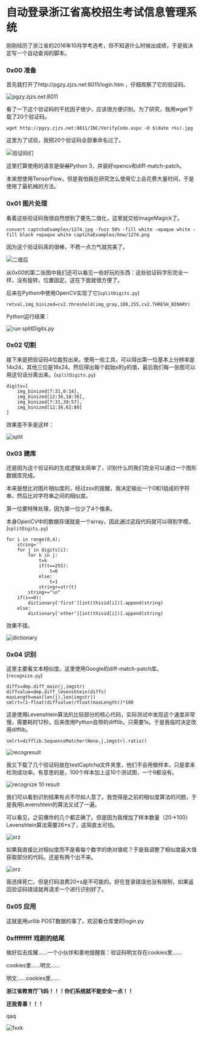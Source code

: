 # 自动登录浙江省高校招生考试信息管理系统

刚刚经历了浙江省的2016年10月学考选考，但不知道什么时候出成绩，于是我决定写一个自动查询的脚本。

### 0x00 准备

首先我打开了http://pgzy.zjzs.net:8011/login.htm ，仔细观察了它的验证码。

![pgzy.zjzs.net:8011](blogPics/QQ20161019-0.png)

看了一下这个验证码的干扰因子很少，应该很方便识别。为了研究，我用wget下载了20个验证码。

	wget http://pgzy.zjzs.net:8011/INC/VerifyCode.aspx -O $(date +%s).jpg

这里为了试验，我把20个验证码全部重命名过了。

![验证码们](blogPics/QQ20161019-1.png)

这里打算使用的语言是<del>交易</del>Python 3，并装好opencv和diff-match-patch。

本来想使用TensorFlow，但是我怕我在研究怎么使用它上会花费大量时间，于是使用了最机械的方法。

### 0x01 图片处理

看着这些验证码我很自然想到了要先二值化，这里就交给ImageMagick了。

	convert captchaExamples/1274.jpg -fuzz 50% -fill white -opaque white -fill black +opaque white captchaExamples/bnw/1274.png

因为这个验证码真的很棒，不费一点力气就完美了。

![二值后](blogPics/QQ20161019-2.png)

从0x00的第二张图中我们还可以看见一些好玩的东西：这些验证码字形完全一样，没有旋转，位置固定。这在下面就很方便了。

后来在Python中使用OpenCV实现了它(`splitDigits.py`)

	retval,img_binized=cv2.threshold(img_gray,180,255,cv2.THRESH_BINARY)

Python运行结果：

![run splitDigits.py](blogPics/QQ20161019-3.png)

### 0x02 切割

接下来是把验证码4位裁剪出来。使用一些工具，可以得出第一位基本上分辨率是14x24，其他三位是18x24。然后得出每个起始x的y的值，最后我们每一张图可以用这句话分离出来。(`splitDigits.py`)

	digits=[
		img_binized[7:31,0:14],
		img_binized[12:36,18:36],
		img_binized[7:31,39:57],
		img_binized[12:36,62:80]
	]

效果差不多是这样：

![split](blogPics/ScreenShot2016-10-19at19.53.19.png)

### 0x03 建库

还是因为这个验证码的生成逻辑太简单了，识别什么的我们完全可以通过一个图形数据库完成。

本来是想比对图片相似度的，经过zsx的提醒，我决定输出一个0和1组成的字符串，然后比对字符串之间的相似度。

第一位要特殊处理，因为第一位少了4个像素。

本身OpenCV中的数据存储就是一个array，因此通过这段代码就可以得到字模。(`splitDigits.py`)

	for i in range(0,4):
		string=''
		for j in digits[i]:
			for k in j:
				t=k
				if(t==255):
					t=0
				else:
					t=1
				string+=str(t)
			string+="\n"
		if(i==0):
			dictionary['first'][int(thisid[i])].append(string)
		else:
			dictionary['other'][int(thisid[i])].append(string)

效果不错。

![dictionary](blogPics/QQ20161019-4.png)

### 0x04 识别

这里主要看文本相似度。这里使用Google的diff-match-patch库。(`recognize.py`)

	diffs=dmp.diff_main(j,imgstr)
	diffvalue=dmp.diff_levenshtein(diffs)
	maxLength=max(len(j),len(imgstr))
	smlrt=(1-float(diffvalue)/float(maxLength))*100

这是使用Levenshtein算法的比较部分的核心代码，实际测试中发现这个速度非常慢，需要耗时12秒。后来改用Python自带的difflib，只需要1s。于是我临时决定改用difflib。

	smlrt=difflib.SequenceMatcher(None,j,imgstr).ratio()

![recogresult](blogPics/QQ20161019-5.png)

我又下载了几个验证码放在testCaptcha文件夹里，他们不会用做样本，只是拿来检测成功率。有意思的是，100个样本加上这10个测试图，一个9都没有。

![recognize 10 result](blogPics/QQ20161020-0.png)

我们可以看到识别结果有点不尽如人意了。我觉得是之前的相似度算法的问题，于是我用Levenshtein的算法又试了一遍。

可以看见，之前爆炸的几个都正确了。但是因为我增加了样本数量（20->100）Levenshtein算法需要26+s了，这简直太可怕。

![orz](blogPics/QQ20161020-1.png)

如果我直接比对相似度而不是看每个数字的绝对值呢？于是我调整了相似度最大值获取部分的代码。还是有两个出不来。

![orz](blogPics/QQ20161020-2.png)

我选择死亡。但是打码浪费20+s是不可能的。好在登录错误也没有限制，如果返回验证码错误就再请求一个进行识别好了。

### 0x05 应用

这就是用urllib POST数据的事了。欢迎看仓库里的login.py

### 0xffffffff 戏剧的结尾

做好后去炫耀……一个小伙伴和善地提醒我：验证码明文存在cookies里……

cookies里……明文……

明文……cookies里……

**浙江省教育厅飞妈！！！你们系统就不能安全一点！！**

**还我青春！！！**

qaq

![fxxk](blogPics/QQ20161020-4.png)
